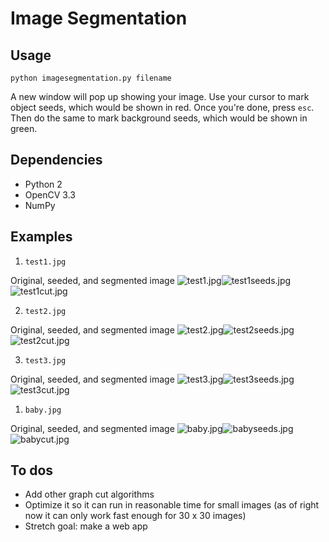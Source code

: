 # Image Segmentation

## Usage
``` 
python imagesegmentation.py filename
```

A new window will pop up showing your image. Use your cursor to mark object seeds, which would be shown in red. Once you're done, press `esc`. Then do the same to mark background seeds, which would be shown in green.

## Dependencies

- Python 2
- OpenCV 3.3
- NumPy

## Examples

1. `test1.jpg`

Original, seeded, and segmented image
![test1.jpg](test1.jpg)![test1seeds.jpg](test1seeds.jpg)![test1cut.jpg](test1cut.jpg)

2. `test2.jpg`

Original, seeded, and segmented image
![test2.jpg](test2.jpg)![test2seeds.jpg](test2seeds.jpg)![test2cut.jpg](test2cut.jpg)

3. `test3.jpg`

Original, seeded, and segmented image
![test3.jpg](test3.jpg)![test3seeds.jpg](test3seeds.jpg)![test3cut.jpg](test3cut.jpg)


1. `baby.jpg`

Original, seeded, and segmented image
![baby.jpg](baby.jpg)![babyseeds.jpg](babyseeds.jpg)![babycut.jpg](babycut.jpg)

## To dos

- Add other graph cut algorithms
- Optimize it so it can run in reasonable time for small images (as of right now it can only work fast enough for 30 x 30 images)
- Stretch goal: make a web app
